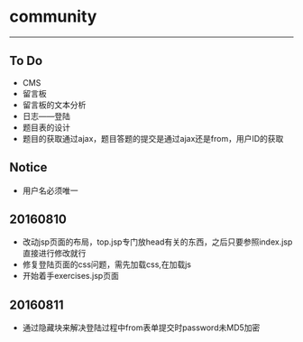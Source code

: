 # community
---
## To Do
* CMS
* 留言板
* 留言板的文本分析
* 日志——登陆
* 题目表的设计
* 题目的获取通过ajax，题目答题的提交是通过ajax还是from，用户ID的获取

## Notice
* 用户名必须唯一


## 20160810
* 改动jsp页面的布局，top.jsp专门放head有关的东西，之后只要参照index.jsp直接进行修改就行
* 修复登陆页面的css问题，需先加载css,在加载js
* 开始着手exercises.jsp页面

## 20160811
* 通过隐藏块来解决登陆过程中from表单提交时password未MD5加密